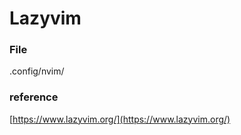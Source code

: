 # Lazyvim 

### File

.config/nvim/

### reference 

[https://www.lazyvim.org/](https://www.lazyvim.org/)
